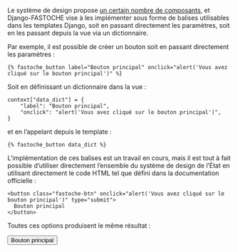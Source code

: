 Le système de design propose [un certain nombre de composants](https://www.systeme-de-design.gouv.fr/elements-d-interface/composants), et Django-FASTOCHE vise à les implémenter sous forme de balises utilisables dans les templates Django, soit en passant directement les paramètres, soit en les passant depuis la vue via un dictionnaire.

Par exemple, il est possible de créer un bouton soit en passant directement les paramètres :

```{.django}
{% fastoche_button label="Bouton principal" onclick="alert('Vous avez cliqué sur le bouton principal')" %}
```

Soit en définissant un dictionnaire dans la vue :

```{ .python }
context["data_dict"] = {
    "label": "Bouton principal",
    "onclick": "alert('Vous avez cliqué sur le bouton principal')",
}
```

et en l’appelant depuis le template :

```{.django}
{% fastoche_button data_dict %}
```

L’implémentation de ces balises est un travail en cours, mais il est tout à fait possible d’utiliser directement l’ensemble du système de design de l’État en utilisant directement le code HTML tel que défini dans la documentation officielle :

```{.html}
<button class="fastoche-btn" onclick="alert('Vous avez cliqué sur le bouton principal')" type="submit">
  Bouton principal
</button>
```

Toutes ces options produisent le même résultat :

<button class="fastoche-btn" onclick="alert('Vous avez cliqué sur le bouton principal')" type="submit">
  Bouton principal
</button>
